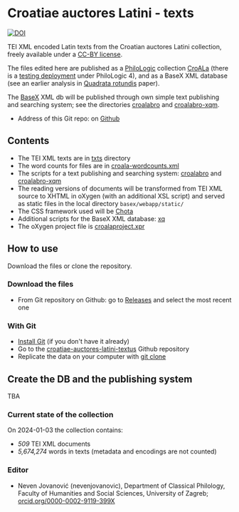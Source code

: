 # Croatiae auctores Latini - texts #

[![DOI](https://zenodo.org/badge/36577371.svg)](https://zenodo.org/badge/latestdoi/36577371)

TEI XML encoded Latin texts from the Croatian auctores Latini collection, freely available under a [CC-BY license](LICENSE.md).

The files edited here are published as a [PhiloLogic](https://sites.google.com/site/philologic3/) collection [CroALa](croala.ffzg.unizg.hr) (there is a [testing deployment](http://solr.ffzg.hr/philo4/croala0/) under PhiloLogic 4), and as a BaseX XML database (see an earlier analysis in [Quadrata rotundis](http://solr.ffzg.hr/dokuwiki/doku.php/z:crotyr-quadrata) paper).

The [BaseX](https://basex.org/) XML db will be published through own simple text publishing and searching system; see the directories [croalabro](/scripts/croalabro) and [croalabro-xqm](/scripts/croalabro-xqm).

* Address of this Git repo: on [Github](https://github.com/nevenjovanovic/croatiae-auctores-latini-textus)

## Contents ##

* The TEI XML texts are in [txts](/txts) directory
* The word counts for files are in [croala-wordcounts.xml](croala-wordcounts.xml)
* The scripts for a text publishing and searching system: [croalabro](/scripts/croalabro) and [croalabro-xqm](/scripts/croalabro-xqm)
* The reading versions of documents will be transformed from TEI XML source to XHTML in oXygen (with an additional XSL script) and served as static files in the local directory `basex/webapp/static/`
* The CSS framework used will be [Chota](https://jenil.github.io/chota/)
* Additional scripts for the BaseX XML database: [xq](/scripts/xq)
* The oXygen project file is [croalaproject.xpr](croalaproject.xpr)

## How to use ##

Download the files or clone the repository.

### Download the files ###

* From Git repository on Github: go to [Releases](https://github.com/nevenjovanovic/croatiae-auctores-latini-textus/releases) and select the most recent one

### With Git ###

* [Install Git](https://git-scm.com/book/en/v2/Getting-Started-Installing-Git) (if you don't have it already)
* Go to the [croatiae-auctores-latini-textus](https://github.com/nevenjovanovic/croatiae-auctores-latini-textus) Github repository
* Replicate the data on your computer with [git clone](https://git-scm.com/book/en/v2/Git-Basics-Getting-a-Git-Repository)

## Create the DB and the publishing system

TBA

### Current state of the collection ###
On 2024-01-03 the collection contains:

*  *509* TEI XML documents
*  *5,674,274* words in texts (metadata and encodings are not counted)

### Editor ###

* Neven Jovanović (nevenjovanovic), Department of Classical Philology, Faculty of Humanities and Social Sciences, University of Zagreb; [orcid.org/0000-0002-9119-399X](http://orcid.org/0000-0002-9119-399X)

